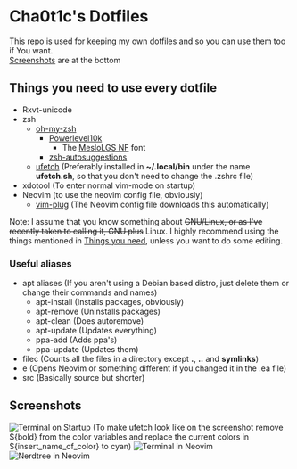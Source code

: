 # Cha0t1c's Dotfiles
This repo is used for keeping my own dotfiles and so you can use them too if You want.\
[Screenshots](#screenshots) are at the bottom
## Things you need to use every dotfile
- Rxvt-unicode
- zsh
   - [oh-my-zsh](https://github.com/ohmyzsh/ohmyzsh)
      - [Powerlevel10k](https://github.com/romkatv/powerlevel10k)
         - The [MesloLGS NF](https://github.com/romkatv/powerlevel10k/blob/master/README.md#meslo-nerd-font-patched-for-powerlevel10k) font
      - [zsh-autosuggestions](https://github.com/zsh-users/zsh-autosuggestions)
   - [ufetch](https://gitlab.com/jschx/ufetch) (Preferably installed in **~/.local/bin** under the name **ufetch.sh**, so that you don't need to change the .zshrc file)
- xdotool (To enter normal vim-mode on startup)
- Neovim (to use the neovim config file, obviously)
   - [vim-plug](https://github.com/junegunn/vim-plug)  (The Neovim config file downloads this automatically)

Note: I assume that you know something about ~~GNU/Linux, or as I've recently taken to calling it, GNU plus~~ Linux.
I highly recommend using the things mentioned in [Things you need](#things-you-need), unless you want to do some editing.
### Useful aliases
- apt aliases (If you aren't using a Debian based distro, just delete them or change their commands and names)
   - apt-install (Installs packages, obviously)
   - apt-remove (Uninstalls packages)
   - apt-clean (Does autoremove)
   - apt-update (Updates everything)
   - ppa-add (Adds ppa's)
   - ppa-update (Updates them)
- filec (Counts all the files in a directory except **.**, **..** and **symlinks**)
- e (Opens Neovim or something different if you changed it in the .ea file)
- src (Basically source but shorter)
## Screenshots
![Terminal on Startup](https://cha0t1c-is-a.living-me.me/i/e3bq.png)
(To make ufetch look like on the screenshot remove ${bold} from the color variables and replace the current colors in ${insert_name_of_color} to cyan)
![Terminal in Neovim](https://cha0t1c-is-a.living-me.me/i/0yl8.png)
![Nerdtree in Neovim](https://cha0t1c-is-a.living-me.me/i/24ot.png)
